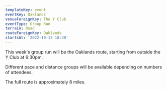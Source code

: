```yaml
---
templateKey: event
eventKey: Oaklands
venueForeignKey: The Y Club
eventType: Group Run
terrain: Road
routeForeignKey: Oaklands
startsAt: '2022-10-13 18:30'
---
```

This week's group run will be the Oaklands route,
starting from outside the Y Club at 6:30pm.

Different pace and distance groups will be available depending on 
numbers of attendees.

The full route is approximately 8 miles.
